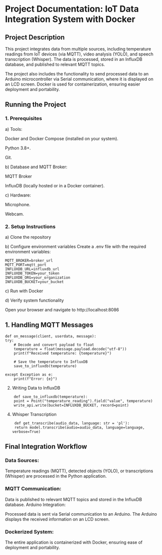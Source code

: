 # Project Documentation: IoT Data Integration System with Docker

## Project Description
This project integrates data from multiple sources, including temperature readings from IoT devices (via MQTT), video analysis (YOLO), and speech transcription (Whisper). 
The data is processed, stored in an InfluxDB database, and published to relevant MQTT topics. 

The project also includes the functionality to send processed data to an Arduino microcontroller via Serial communication, where it is displayed on an LCD screen. Docker is used for containerization, ensuring easier deployment and portability.
## Running the Project
### 1. Prerequisites
   
a) Tools:

Docker and Docker Compose (installed on your system).

Python 3.8+.

Git.

b) Database and MQTT Broker:

MQTT Broker

InfluxDB (locally hosted or in a Docker container).

c) Hardware:

Microphone.

Webcam.

### 2. Setup Instructions

a) Clone the repository

b) Configure environment variables
Create a .env file with the required environment variables:
```
MQTT_BROKER=broker_url
MQTT_PORT=mqtt_port
INFLUXDB_URL=influxdb_url
INFLUXDB_TOKEN=your_token
INFLUXDB_ORG=your_organization
INFLUXDB_BUCKET=your_bucket
```
c) Run with Docker

d) Verify system functionality

Open your browser and navigate to http://localhost:8086

## 1. Handling MQTT Messages
    def on_message(client, userdata, message):
    try:
        # Decode and convert payload to float
        temperature = float(message.payload.decode("utf-8"))
        print(f"Received temperature: {temperature}")

        # Save the temperature to InfluxDB
        save_to_influxdb(temperature)

    except Exception as e:
        print(f"Error: {e}")

2. Writing Data to InfluxDB
```
    def save_to_influxdb(temperature):
    point = Point("temperature_reading").field("value", temperature)
    write_api.write(bucket=INFLUXDB_BUCKET, record=point)
```
4. Whisper Transcription
   ```
    def get_transcribe(audio_data, language: str = 'pl'):
    return model.transcribe(audio=audio_data, language=language, verbose=True)
   ```


## Final Integration Workflow
### Data Sources:

Temperature readings (MQTT), detected objects (YOLO), or transcriptions (Whisper) are processed in the Python application.
### MQTT Communication:

Data is published to relevant MQTT topics and stored in the InfluxDB database.
Arduino Integration:

Processed data is sent via Serial communication to an Arduino.
The Arduino displays the received information on an LCD screen.

### Dockerized System:

The entire application is containerized with Docker, ensuring ease of deployment and portability.
